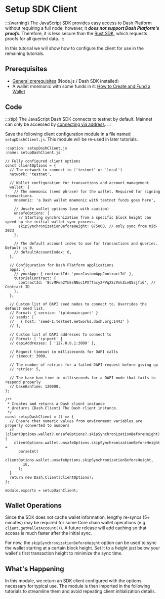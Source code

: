 # Setup SDK Client

:::{warning}
The JavaScript SDK provides easy access to Dash Platform without requiring a full node;
however, it **_does not support Dash Platform's proofs_**. Therefore, it is less secure than the
[Rust SDK](../sdk-rs/overview.md), which requests proofs for all queried data.
:::

In this tutorial we will show how to configure the client for use in the remaining tutorials.

## Prerequisites

- [General prerequisites](../tutorials/introduction.md#prerequisites) (Node.js / Dash SDK installed)
- A wallet mnemonic with some funds in it: [How to Create and Fund a
  Wallet](../tutorials/create-and-fund-a-wallet.md)

## Code

:::{tip}
The JavaScript Dash SDK connects to testnet by default. Mainnet can only be accessed by [connecting via address](./connecting-to-testnet.md#connect-to-a-network).
:::

Save the following client configuration module in a file named `setupDashClient.js`. This module
will be re-used in later tutorials.

```{code-block} javascript
:caption: setupDashClient.js
:name: setupDashClient.js

// Fully configured client options
const clientOptions = {
  // The network to connect to ('testnet' or 'local')
  network: 'testnet',

  // Wallet configuration for transactions and account management
  wallet: {
    // The mnemonic (seed phrase) for the wallet. Required for signing transactions.
    mnemonic: 'a Dash wallet mnemonic with testnet funds goes here',

    // Unsafe wallet options (use with caution)
    unsafeOptions: {
      // Starting synchronization from a specific block height can speed up the initial wallet sync process.
      skipSynchronizationBeforeHeight: 875000, // only sync from mid-2023
    },

    // The default account index to use for transactions and queries. Default is 0.
    // defaultAccountIndex: 0,
  },

  // Configuration for Dash Platform applications
  apps: {
    // yourApp: { contractId: 'yourCustomAppContractId' },
    tutorialContract: {
      contractId: '8cvMFwa2YbEsNNoc1PXfTacy2PVq2SzVnkZLeQSzjfi6', // Contract ID
    },
  },

  // Custom list of DAPI seed nodes to connect to. Overrides the default seed list.
  // Format: { service: 'ip|domain:port' }
  // seeds: [
  //   { host: 'seed-1.testnet.networks.dash.org:1443' }
  // ],

  // Custom list of DAPI addresses to connect to
  // Format: [ 'ip:port' }
  // dapiAddresses: [ '127.0.0.1:3000' ],

  // Request timeout in milliseconds for DAPI calls
  // timeout: 3000,

  // The number of retries for a failed DAPI request before giving up
  // retries: 5,

  // The base ban time in milliseconds for a DAPI node that fails to respond properly
  // baseBanTime: 120000,
};

/**
 * Creates and returns a Dash client instance
 * @returns {Dash.Client} The Dash client instance.
 */
const setupDashClient = () => {
  // Ensure that numeric values from environment variables are properly converted to numbers
  if (clientOptions.wallet?.unsafeOptions?.skipSynchronizationBeforeHeight) {
    clientOptions.wallet.unsafeOptions.skipSynchronizationBeforeHeight =
      parseInt(
        clientOptions.wallet.unsafeOptions.skipSynchronizationBeforeHeight,
        10,
      );
  }
  return new Dash.Client(clientOptions);
};

module.exports = setupDashClient;
```

## Wallet Operations

Since the SDK does not cache wallet information, lengthy re-syncs (5+ minutes) may be required for some Core chain wallet operations (e.g. `client.getWalletAccount()`). A future release will add caching so that access is much faster after the initial sync.

For now, the `skipSynchronizationBeforeHeight` option can be used to sync the wallet starting at a
certain block height. Set it to a height just below your wallet's first transaction height to
minimize the sync time.

## What's Happening

In this module, we return an SDK client configured with the options necessary for typical use. The
module is then imported in the following tutorials to streamline them and avoid repeating client
initialization details.
